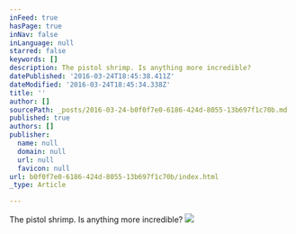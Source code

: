 ```yaml
---
inFeed: true
hasPage: true
inNav: false
inLanguage: null
starred: false
keywords: []
description: The pistol shrimp. Is anything more incredible?
datePublished: '2016-03-24T18:45:38.411Z'
dateModified: '2016-03-24T18:45:34.338Z'
title: ''
author: []
sourcePath: _posts/2016-03-24-b0f0f7e0-6186-424d-8055-13b697f1c70b.md
published: true
authors: []
publisher:
  name: null
  domain: null
  url: null
  favicon: null
url: b0f0f7e0-6186-424d-8055-13b697f1c70b/index.html
_type: Article

---
```

The pistol shrimp. Is anything more incredible?
![](https://the-grid-user-content.s3-us-west-2.amazonaws.com/536cbaf3-df9f-4b1f-ad20-bb091ba81843.gif)